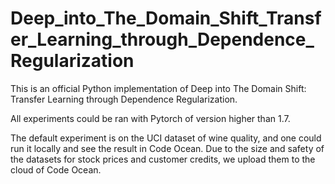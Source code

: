 # Deep_into_The_Domain_Shift_Transfer_Learning_through_Dependence_Regularization
This is an official Python implementation of Deep into The Domain Shift: Transfer Learning through Dependence Regularization. 

All experiments could be ran with Pytorch of version higher than 1.7.

The default experiment is on the UCI dataset of wine quality, and one could run it locally and see the result in Code Ocean. Due to the size and safety of the datasets for stock prices and customer credits, we upload them to the cloud of Code Ocean.
